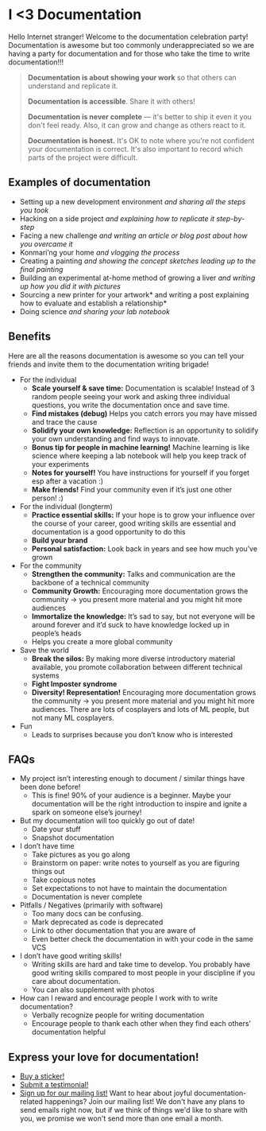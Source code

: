 # I <3 Documentation

Hello Internet stranger! Welcome to the documentation celebration party! Documentation is awesome but too commonly underappreciated so we are having a party for documentation and for those who take the time to write documentation!!!

> **Documentation is about showing your work** so that others can understand and replicate it.
>
> **Documentation is accessible**. Share it with others!
>
> **Documentation is never complete** — it's better to ship it even it you don't feel ready. Also, it can grow and change as others react to it.
>
> **Documentation is honest.** It's OK to note where you're not confident your documentation is correct. It's also important to record which parts of the project were difficult.

## Examples of documentation

* Setting up a new development environment *and sharing all the steps you took*
* Hacking on a side project *and explaining how to replicate it step-by-step*
* Facing a new challenge *and writing an article or blog post about how you overcame it*
* Konmari’ng your home *and vlogging the process*
* Creating a painting *and showing the concept sketches leading up to the final painting*
* Building an experimental at-home method of growing a liver *and writing up how you did it with pictures*
* Sourcing a new printer for your artwork* and writing a post explaining how to evaluate and establish a relationship*
* Doing science *and sharing your lab notebook*

## Benefits

Here are all the reasons documentation is awesome so you can tell your friends and invite them to the documentation writing brigade!

* For the individual
    * **Scale yourself & save time:** Documentation is scalable! Instead of 3 random people seeing your work and asking three individual questions, you write the documentation once and save time.
    * **Find mistakes (debug)** Helps you catch errors you may have missed and trace the cause 
    * **Solidify your own knowledge:** Reflection is an opportunity to solidify your own understanding and find ways to innovate. 
    * **Bonus tip for people in machine learning!** Machine learning is like science where keeping a lab notebook will help you keep track of your experiments
    * **Notes for yourself!** You have instructions for yourself if you forget esp after a vacation :)
    * **Make friends!** Find your community even if it’s just one other person! :) 
* For the individual (longterm)
    * **Practice essential skills:** If your hope is to grow your influence over the course of your career, good writing skills are essential and documentation is a good opportunity to do this
    * **Build your brand**
    * **Personal satisfaction:** Look back in years and see how much you’ve grown
* For the community
    * **Strengthen the community:** Talks and communication are the backbone of a technical community
    * **Community Growth:** Encouraging more documentation grows the community → you present more material and you might hit more audiences
    * **Immortalize the knowledge:** It’s sad to say, but not everyone will be around forever and it’d suck to have knowledge locked up in people’s heads
    * Helps you create a more global community
* Save the world
    * **Break the silos:** By making more diverse introductory material available, you promote collaboration between different technical systems
    * **Fight Imposter syndrome**
    * **Diversity! Representation!** Encouraging more documentation grows the community → you present more material and you might hit more audiences. There are lots of cosplayers and lots of ML people, but not many ML cosplayers. 
* Fun
    * Leads to surprises because you don’t know who is interested

## FAQs

* My project isn’t interesting enough to document / similar things have been done before!
    * This is fine! 90% of your audience is a beginner. Maybe your documentation will be the right introduction to inspire and ignite a spark on someone else’s journey!
* But my documentation will too quickly go out of date!
    * Date your stuff
    * Snapshot documentation
* I don’t have time
    * Take pictures as you go along
    * Brainstorm on paper: write notes to yourself as you are figuring things out
    * Take copious notes
    * Set expectations to not have to maintain the documentation
    * Documentation is never complete
* Pitfalls / Negatives (primarily with software)
    * Too many docs can be confusing. 
    * Mark deprecated as code is deprecated
    * Link to other documentation that you are aware of
    * Even better check the documentation in with your code in the same VCS
* I don’t have good writing skills!
    * Writing skills are hard and take time to develop. You probably have good writing skills compared to most people in your discipline if you care about documentation.
    * You can also supplement with photos
* How can I reward and encourage people I work with to write documentation?
    * Verbally recognize people for writing documentation
    * Encourage people to thank each other when they find each others’ documentation helpful

## Express your love for documentation!

* [Buy a sticker!](https://ilovedocs.threadless.com/)
* [Submit a testimonial!](https://goo.gl/forms/TFk8MhLyHU8w2Xlq2)
* [Sign up for our mailing list!](https://tinyletter.com/ilovedocumentation) Want to hear about joyful documentation-related happenings? Join our mailing list! We don't have any plans to send emails right now, but if we think of things we'd like to share with you, we promise we won't send more than one email a month.
